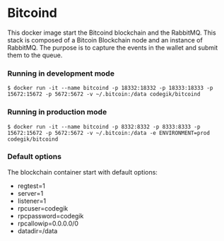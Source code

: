 # Bitcoind
This docker image start the Bitcoind blockchain and the RabbitMQ.
This stack is composed of a Bitcoin Blockchain node and an instance of RabbitMQ. The purpose is to capture the events in the wallet and submit them to the queue.

### Running in development mode
```
$ docker run -it --name bitcoind -p 18332:18332 -p 18333:18333 -p 15672:15672 -p 5672:5672 -v ~/.bitcoin:/data codegik/bitcoind
```

### Running in production mode
```
$ docker run -it --name bitcoind -p 8332:8332 -p 8333:8333 -p 15672:15672 -p 5672:5672 -v ~/.bitcoin:/data -e ENVIRONMENT=prod codegik/bitcoind
```

### Default options
The blockchain container start with default options:
- regtest=1
- server=1
- listener=1
- rpcuser=codegik
- rpcpassword=codegik
- rpcallowip=0.0.0.0/0
- datadir=/data
